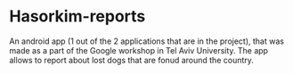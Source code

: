 # Hasorkim-reports
An android app (1 out of the 2 applications that are in the project), that was made as a part of the Google workshop in Tel Aviv University.
The app allows to report about lost dogs that are fonud around the country.
